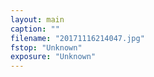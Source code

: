 ```yaml
---
layout: main
caption: ""
filename: "20171116214047.jpg"
fstop: "Unknown"
exposure: "Unknown"
---
```

